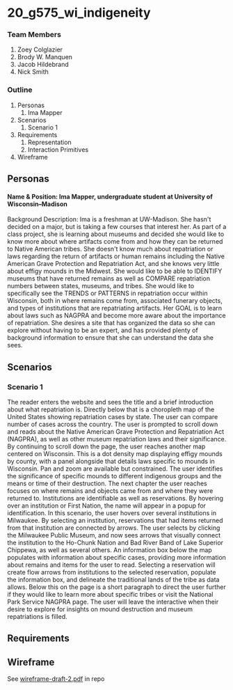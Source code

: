 # 20_g575_wi_indigeneity

### Team Members
1. Zoey Colglazier
2. Brody W. Manquen
3. Jacob Hildebrand
4. Nick Smith

### Outline
1. Personas
   1. Ima Mapper
2. Scenarios
   1. Scenario 1
3. Requirements
   1. Representation
   2. Interaction Primitives
4. Wireframe

## Personas
#### Name & Position: Ima Mapper, undergraduate student at University of Wisconsin–Madison
Background  Description: Ima is a freshman at UW-Madison. She hasn't decided on  a major, but is taking a few courses that interest her. As part of a class project, she is learning about museums and decided she would like to know more about where artifacts come from and how they can be returned to Native American tribes. She doesn't know much about repatriation or laws regarding the return of artifacts or human remains including the Native American Grave Protection and Repatriation Act, and she knows very little about effigy mounds in the Midwest. She would like to be able to IDENTIFY museums that have returned remains as well as COMPARE repatriation numbers between states, museums, and tribes. She would like to specifically see the TRENDS or PATTERNS in repatriation occur within Wisconsin, both in where remains come from, associated funerary objects, and types of institutions that are repatriating artifacts. Her GOAL is to learn about laws such as NAGPRA and become more aware about the importance of repatriation. She desires a site that has organized the data so she can explore without having to be an expert, and has provided plenty of background information to ensure that she can understand the data she sees.

## Scenarios
### Scenario 1
The reader enters the website and sees the title and a brief introduction about what repatriation is. Directly below that is a choropleth map of the United States showing repatriation cases by state. The user can compare number of cases across the country. The user is prompted to scroll down and reads about the Native American Grave Protection and Repatriation Act (NAGPRA), as well as other museum repatriation laws and their significance. By continuing to scroll down the page, the user reaches another map centered on Wisconsin. This is a dot density map displaying effigy mounds by county, with a panel alongside that details laws specific to mounds in Wisconsin. Pan and zoom are available but constrained. The user identifies the significance of specific mounds to different indigenous groups and the means or time of their destruction. The next chapter the user reaches focuses on where remains and objects came from and where they were returned to. Institutions are identifiable as well as reservations. By hovering over an institution or First Nation, the name will appear in a popup for identification. In this scenario, the user hovers over several institutions in Milwaukee. By selecting an institution, reservations that had items returned from that institution are connected by arrows. The user selects by clicking the Milwaukee Public Museum, and now sees arrows that visually connect the institution to the Ho-Chunk Nation and Bad River Band of Lake Superior Chippewa, as well as several others. An information box below the map populates with information about specific cases, providing more information about remains and items for the user to read. Selecting a reservation will create flow arrows from institutions to the selected reservation, populate the information box, and delineate the traditional lands of the tribe as data allows. Below this on the page is a short paragraph to direct the user further if they would like to learn more about specific tribes or visit the National Park Service NAGPRA page. The user will leave the interactive when their desire to explore for insights on mound destruction and museum repatriations is filled.

## Requirements

## Wireframe
See [wireframe-draft-2.pdf](https://github.com/uwcartlab/20_g575_wi_indigeneity/blob/master/wireframe-draft-2.pdf) in repo
